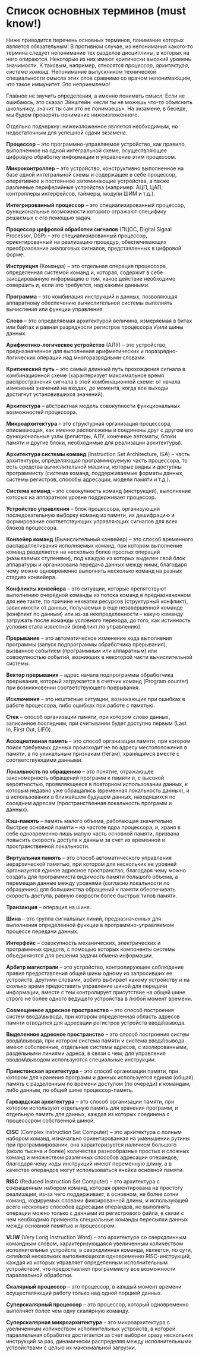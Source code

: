 # Список основных терминов (must know!)

Ниже приводится перечень основных терминов, понимание которых является обязательным! В противном случае, из непонимания какого-то термина следует непонимание тех разделов дисциплины, в которых на него опираются. Некоторые из них имеют критически высокий уровень значимости. К таковым, например, относятся *процессор*, *архитектура*, *система команд.* Непонимание выпускником технической специальности смысла этих слов сравнимо со врачом непонимающим, что такое иммунитет. Это неприемлемо!

Главное не заучить определения, а именно понимать смысл. Если не ошибаюсь, это сказал Эйнштейн: «если ты не можешь что-то объяснить школьнику, значит ты сам это не понимаешь». На экзамене, в беседе, мы будем проверять понимание нижеизложенного.

Отдельно подчеркну: нижеизложенное является необходимым, но недостаточным для успешной сдачи экзамена.

**Процессор** – это программно-управляемое устройство, как правило, выполненное на одной интегральной схеме, осуществляющее цифровую обработку информации и управление этим процессом.

**Микроконтроллер** – это устройство, конструктивно выполненное на базе одной интегральной схемы и содержащее в себе процессор, оперативное и постоянное запоминающие устройства, а также различные периферийные устройства (например: АЦП, ЦАП, контроллеры интерфейсов, таймеры, модули ШИМ и т.д.).

**Интегрированный процессор** – это специализированный процессор, функциональные возможности которого отражают специфику решаемых с его помощью задач.

**Процессор цифровой обработки сигналов** (ПЦОС, Digital Signal Processor, DSP) – это специализированный процессор, ориентированный на реализацию процедур, обеспечивающих преобразование аналоговых сигналов, представленных в цифровой форме.

**Инструкция** (Команда) – это отдельная операция процессора, определенная системой команд и, которая, содержит в себе закодированную информацию о том, какое действие необходимо совершить и, если это требуется, над какими данными.

**Программа** – это комбинация инструкций и данных, позволяющая аппаратному обеспечению вычислительной системы выполнять вычисления или функции управления.

**Слово** – это определяемая архитектурой величина, измеряемая в битах или байтах и равная разрядности регистров процессора и\или шины данных.

**Арифметико-логическое устройство** (АЛУ) – это устройство, предназначенное для выполнения арифметических и поразрядно-логических операций над многоразрядными словами.

**Критический путь** – это самый длинный путь прохождения сигнала в комбинационной схеме (характеризует максимальное время распространения сигнала в этой комбинационной схеме: от начала изменений значений на входах, до момента, когда все выходы достигнут установившихся значений).

**Архитектура** – абстрактная модель совокупности функциональных возможностей процессора.

**Микроархитектура** – это структурная организация процессора, описывающая, как именно расположены и соединены друг с другом его функциональные узлы (регистры, АЛУ, конечные автоматы, блоки памяти и другие блоки, необходимые для реализации архитектуры).

**Архитектура системы команд** (Instruction Set Architecture, ISA) – часть архитектуры, определяющая программируемую часть процессора, то есть средства вычислительной машины, которые видны и доступны программисту (система команд, поддерживаемые форматы данных, системы регистров, способы адресации, модели памяти и т.д.).

**Система команд** – это совокупность команд (инструкций), выполнение которых на аппаратном уровне поддерживает процессор.

**Устройство управления** – блок процессора, организующий последовательную выборку команд из памяти, их дешифрацию и формирование соответствующих управляющих сигналов для всех блоков процессора.

**Конвейер команд** (Вычислительный конвейер) – это способ временного распараллеливания исполняемых команд, при котором выполнение команд разделяется на несколько более простых операций (называемых ступенями), под каждую из которых выделен свой блок аппаратуры и организована передача данных между ними, благодаря чему можно одновременно выполнять несколько команд на разных стадиях конвейера. 

**Конфликты конвейера** – это ситуации, которые препятствуют выполнению очередной команды из потока команд в предназначенном для нее такте, по причине нехватки ресурсов (структурный конфликт), зависимости от данных, получаемых в еще незавершенной команде (конфликт по данным) или из-за неопределенности – какую команду загружать после команды условного перехода, до того, как истинность условия стала известной (конфликт по управлению).

**Прерывание** – это автоматическое изменение хода выполнения программы (запуск подпрограммы обработчика прерывания), вызванное событием (программным или аппаратным) или совокупностью событий, возникших в некоторой части вычислительной системы.

**Вектор прерывания** – адрес начала подпрограммы обработчика прерывания, который загружается в счетчик команд (Program counter) при возникновении соответствующего прерывания.

**Исключения** – это нештатные ситуации, возникающие при ошибках в работе процессора, либо ошибках при работе с памятью.

**Стек** – способ организации памяти, при котором слово данных, записанное последним, при считывании будет доступно первым (Last In, First Out, LIFO).

**Ассоциативная память** – это способ организации памяти, при котором поиск требуемых данных происходит не по адресу местоположения в памяти, а по уникальным признакам (тегам), хранящимся вместе с соответствующими данными.

**Локальность по обращению** – это понятие, отражающее закономерность обращений программ к памяти и, с высокой вероятностью, проявляющееся в повторном использовании данных, к которым недавно уже обращались (временная локальность данных), и в использовании в ближайшем будущем данных, находящихся по соседним адресам (пространственная локальность программ и данных).

**Кэш-память** – память малого объема, работающая значительно быстрее основной памяти – на частоте ядра процессора, и, храня в себе одновременно лишь малую часть основной памяти, призвана повысить скорость доступа к данным за счет их временной и пространственной локальности.

**Виртуальная память** – это способ автоматического управления иерархической памятью, при котором для нескольких ее уровней организуется единое адресное пространство, благодаря чему можно создать для программиста видимость памяти большого объема, а перемещая данные между уровнями (согласно локальности по обращению) для большинства обращений к памяти обеспечивать скорость доступа, равную скорости более быстрых типов памяти.

**Транзакция** – операция на шине.

**Шина** – это группа сигнальных линий, предназначенных для выполнения определенной функции в программно-управляемом процессе передачи данных.

**Интерфейс** – совокупность механических, электрических и программных средств, с помощью которых компоненты системы объединяются для решения задачи обмена информации.

**Арбитр магистрали** – это устройство, контролирующее соблюдение правил предоставления общей шины одному из запросивших ее устройств, другими словами, арбитр выбирает какому устройству и на сколько время предоставить управление шиной для передачи информации, вместе с тем контролирует присутствие на общей шине строго не более одного ведущего устройства в любой момент времени.

**Совмещенное адресное пространство** – это способ построения систем ввода\вывода, при котором определенная область адресов памяти отводится для адресации регистров устройств ввода\вывода.

**Выделенное адресное пространство** – это способ построения систем ввода\вывода, при котором система памяти и система ввода\вывода имеют собственные, отдельные системы адресов, с изолированными, раздельными линиями адреса, в связи с чем, для управления вводом\выводом используются специальные инструкции.

**Принстонская архитектура** – это способ организации памяти, при котором для хранения программ и данных используется единая (общая) память с разделенным по времени доступом (по очереди) к командам, либо данным, по общей шине процессор-память.

**Гарвардская архитектура** – это способ организации памяти, при котором используют отдельную память для хранения программ, и отдельную память для данных, каждая из которых соединена с процессором собственной шиной.

**CISC** (Complex Instruction Set Computer) – это архитектура с полным набором команд, изначально ориентированная на уменьшении рутины при программировании, она характеризуется наличием большого (около тысяча и более) количества разнообразных простых и сложных команд и множеством различных способов адресации операндов, благодаря чему коды инструкций имеют переменную длину, а в качестве операндов могут использоваться ячейки основной памяти.

**RISC** (Reduced Instruction Set Computer) – это архитектура с сокращенным набором команд, которая ориентирована на простоту реализации, из-за чего поддерживает, в основном, не более сотни команд, кодируемых словами фиксированной длины, и использующей всего несколько способов адресации операндов, но выполнять операции можно только с данными из регистрового файла, в связи с чем необходимо применять специальные команды пересылки данных между основной памятью и процессором.

**VLIW** (Very Long Instruction Word) – это архитектура со сверхдлинным командным словом, характеризующаяся увеличенным количеством исполнительных устройств, а сверхдлинная команда, является, по сути, склейкой нескольких выполняющихся одновременно RISC-инструкций, каждая из которых управляет определенным исполнительным устройством, что предоставляет программисту все возможности параллельной обработки.

**Скалярный процессор** – это процессор, в каждый момент времени осуществляющий работу только над одной порцией данных.

**Суперскалярный процессор** – это процессор, который одновременно выполняет более чем одну скалярную команду.

**Суперскалярная микроархитектура** – это микроархитектура с увеличенным количеством исполнительных устройств, в которой параллельная обработка достигается за счет выборки сразу нескольких инструкций за раз, динамически распределяя между исполнительными устройствами с целью их максимальной загрузки.

